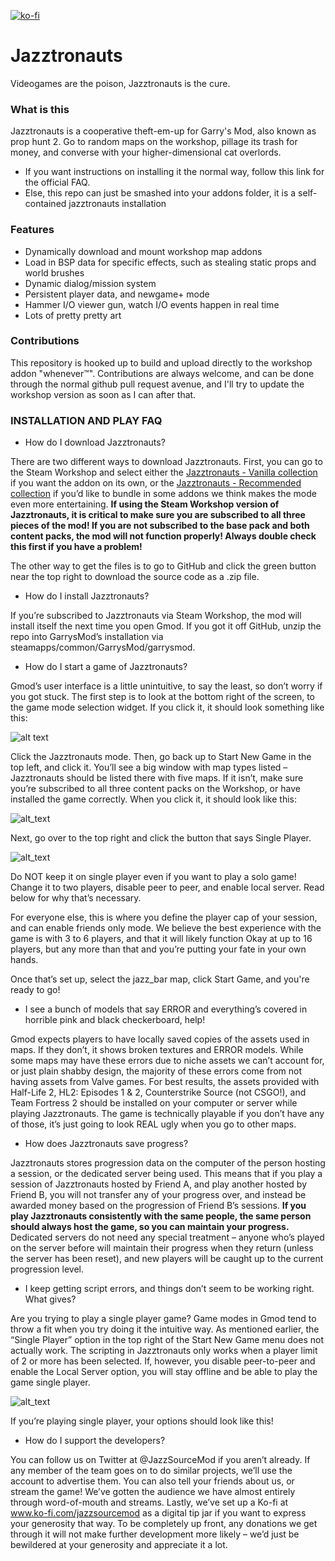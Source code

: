 [![ko-fi](https://www.ko-fi.com/img/donate_sm.png)](https://ko-fi.com/N4N6H7ZH)

# Jazztronauts
Videogames are the poison, Jazztronauts is the cure.


### What is this
Jazztronauts is a cooperative theft-em-up for Garry's Mod, also known as prop hunt 2.
Go to random maps on the workshop, pillage its trash for money, and converse with your higher-dimensional cat overlords.

- If you want instructions on installing it the normal way, follow this link for the official FAQ.
- Else, this repo can just be smashed into your addons folder, it is a self-contained jazztronauts installation

### Features
- Dynamically download and mount workshop map addons
- Load in BSP data for specific effects, such as stealing static props and world brushes
- Dynamic dialog/mission system
- Persistent player data, and newgame+ mode
- Hammer I/O viewer gun, watch I/O events happen in real time
- Lots of pretty pretty art

### Contributions
This repository is hooked up to build and upload directly to the workshop addon "whenever™". 
Contributions are always welcome, and can be done through the normal github pull request avenue, and I'll try to update the workshop version as soon as I can after that.

### INSTALLATION AND PLAY FAQ

- How do I download Jazztronauts?

There are two different ways to download Jazztronauts. First, you can go to the Steam Workshop and select either the [Jazztronauts - Vanilla collection](https://steamcommunity.com/workshop/filedetails/?id=1455883814) if you want the addon on its own, or the [Jazztronauts - Recommended collection](https://steamcommunity.com/workshop/filedetails/?id=145588732) if you’d like to bundle in some addons we think makes the mode even more entertaining. **If using the Steam Workshop version of Jazztronauts, it is critical to make sure you are subscribed to all three pieces of the mod! If you are not subscribed to the base pack and both content packs, the mod will not function properly! Always double check this first if you have a problem!**

The other way to get the files is to go to GitHub and click the green button near the top right to download the source code as a .zip file. 

- How do I install Jazztronauts?

If you’re subscribed to Jazztronauts via Steam Workshop, the mod will install itself the next time you open Gmod. If you got it off GitHub, unzip the repo into GarrysMod’s installation via steamapps/common/GarrysMod/garrysmod.

- How do I start a game of Jazztronauts?

Gmod’s user interface is a little unintuitive, to say the least, so don’t worry if you got stuck. The first step is to look at the bottom right of the screen, to the game mode selection widget. If you click it, it should look something like this:

![alt text](https://i.imgur.com/6KwEHM6.png)

Click the Jazztronauts mode. Then, go back up to Start New Game in the top left, and click it. You’ll see a big window with map types listed – Jazztronauts should be listed there with five maps. If it isn’t, make sure you’re subscribed to all three content packs on the Workshop, or have installed the game correctly. When you click it, it should look like this:

![alt_text](https://i.imgur.com/vOFSo3p.png)

Next, go over to the top right and click the button that says Single Player. 

![alt_text](https://i.imgur.com/eFPxwI6.png)

Do NOT keep it on single player even if you want to play a solo game! Change it to two players, disable peer to peer, and enable local server. Read below for why that’s necessary.

For everyone else, this is where you define the player cap of your session, and can enable friends only mode. We believe the best experience with the game is with 3 to 6 players, and that it will likely function Okay at up to 16 players, but any more than that and you’re putting your fate in your own hands.

Once that’s set up, select the jazz_bar map, click Start Game, and you're ready to go!

- I see a bunch of models that say ERROR and everything’s covered in horrible pink and black checkerboard, help!

Gmod expects players to have locally saved copies of the assets used in maps. If they don’t, it shows broken textures and ERROR models. While some maps may have these errors due to niche assets we can’t account for, or just plain shabby design, the majority of these errors come from not having assets from Valve games. For best results, the assets provided with Half-Life 2, HL2: Episodes 1 & 2, Counterstrike Source (not CSGO!), and Team Fortress 2 should be installed on your computer or server while playing Jazztronauts. The game is technically playable if you don’t have any of those, it’s just going to look REAL ugly when you go to other maps.

- How does Jazztronauts save progress?

Jazztronauts stores progression data on the computer of the person hosting a session, or the dedicated server being used. This means that if you play a session of Jazztronauts hosted by Friend A, and play another hosted by Friend B, you will not transfer any of your progress over, and instead be awarded money based on the progression of Friend B’s sessions. **If you play Jazztronauts consistently with the same people, the same person should always host the game, so you can maintain your progress.** Dedicated servers do not need any special treatment – anyone who’s played on the server before will maintain their progress when they return (unless the server has been reset), and new players will be caught up to the current progression level.

- I keep getting script errors, and things don’t seem to be working right. What gives?

Are you trying to play a single player game? Game modes in Gmod tend to throw a fit when you try doing it the intuitive way. As mentioned earlier, the “Single Player” option in the top right of the Start New Game menu does not actually work. The scripting in Jazztronauts only works when a player limit of 2 or more has been selected. If, however, you disable peer-to-peer and enable the Local Server option, you will stay offline and be able to play the game single player.

![alt_text](https://i.imgur.com/wkHQWNB.png)

If you’re playing single player, your options should look like this!

- How do I support the developers?

You can follow us on Twitter at @JazzSourceMod if you aren’t already. If any member of the team goes on to do similar projects, we’ll use the account to advertise them. You can also tell your friends about us, or stream the game! We’ve gotten the audience we have almost entirely through word-of-mouth and streams. Lastly, we’ve set up a Ko-fi at www.ko-fi.com/jazzsourcemod as a digital tip jar if you want to express your generosity that way. To be completely up front, any donations we get through it will not make further development more likely – we’d just be bewildered at your generosity and appreciate it a lot.
